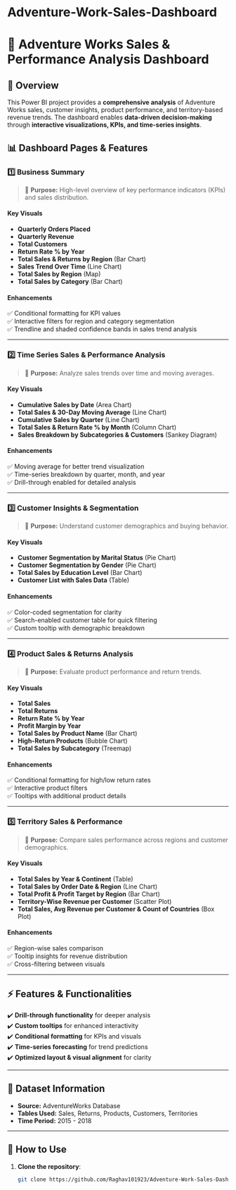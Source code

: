 # Adventure-Work-Sales-Dashboard

# 🚀 Adventure Works Sales & Performance Analysis Dashboard

## 📌 Overview
This Power BI project provides a **comprehensive analysis** of Adventure Works sales, customer insights, product performance, and territory-based revenue trends. The dashboard enables **data-driven decision-making** through **interactive visualizations, KPIs, and time-series insights**.

## 📊 Dashboard Pages & Features

### **1️⃣ Business Summary**
> 📌 **Purpose:** High-level overview of key performance indicators (KPIs) and sales distribution.

#### **Key Visuals**
- **Quarterly Orders Placed**
- **Quarterly Revenue**
- **Total Customers**
- **Return Rate % by Year**
- **Total Sales & Returns by Region** (Bar Chart)
- **Sales Trend Over Time** (Line Chart)
- **Total Sales by Region** (Map)
- **Total Sales by Category** (Bar Chart)

#### **Enhancements**
✅ Conditional formatting for KPI values  
✅ Interactive filters for region and category segmentation  
✅ Trendline and shaded confidence bands in sales trend analysis  

---

### **2️⃣ Time Series Sales & Performance Analysis**
> 📌 **Purpose:** Analyze sales trends over time and moving averages.

#### **Key Visuals**
- **Cumulative Sales by Date** (Area Chart)
- **Total Sales & 30-Day Moving Average** (Line Chart)
- **Cumulative Sales by Quarter** (Line Chart)
- **Total Sales & Return Rate % by Month** (Column Chart)
- **Sales Breakdown by Subcategories & Customers** (Sankey Diagram)

#### **Enhancements**
✅ Moving average for better trend visualization  
✅ Time-series breakdown by quarter, month, and year  
✅ Drill-through enabled for detailed analysis  

---

### **3️⃣ Customer Insights & Segmentation**
> 📌 **Purpose:** Understand customer demographics and buying behavior.

#### **Key Visuals**
- **Customer Segmentation by Marital Status** (Pie Chart)
- **Customer Segmentation by Gender** (Pie Chart)
- **Total Sales by Education Level** (Bar Chart)
- **Customer List with Sales Data** (Table)

#### **Enhancements**
✅ Color-coded segmentation for clarity  
✅ Search-enabled customer table for quick filtering  
✅ Custom tooltip with demographic breakdown  

---

### **4️⃣ Product Sales & Returns Analysis**
> 📌 **Purpose:** Evaluate product performance and return trends.

#### **Key Visuals**
- **Total Sales**
- **Total Returns**
- **Return Rate % by Year**
- **Profit Margin by Year**
- **Total Sales by Product Name** (Bar Chart)
- **High-Return Products** (Bubble Chart)
- **Total Sales by Subcategory** (Treemap)

#### **Enhancements**
✅ Conditional formatting for high/low return rates  
✅ Interactive product filters  
✅ Tooltips with additional product details  

---

### **5️⃣ Territory Sales & Performance**
> 📌 **Purpose:** Compare sales performance across regions and customer demographics.

#### **Key Visuals**
- **Total Sales by Year & Continent** (Table)
- **Total Sales by Order Date & Region** (Line Chart)
- **Total Profit & Profit Target by Region** (Bar Chart)
- **Territory-Wise Revenue per Customer** (Scatter Plot)
- **Total Sales, Avg Revenue per Customer & Count of Countries** (Box Plot)

#### **Enhancements**
✅ Region-wise sales comparison  
✅ Tooltip insights for revenue distribution  
✅ Cross-filtering between visuals  

---

## ⚡ Features & Functionalities
✔️ **Drill-through functionality** for deeper analysis  
✔️ **Custom tooltips** for enhanced interactivity  
✔️ **Conditional formatting** for KPIs and visuals  
✔️ **Time-series forecasting** for trend predictions  
✔️ **Optimized layout & visual alignment** for clarity  

---

## 📂 Dataset Information
- **Source:** AdventureWorks Database
- **Tables Used:** Sales, Returns, Products, Customers, Territories
- **Time Period:** 2015 - 2018

---

## 🎯 How to Use
1. **Clone the repository**:
   ```bash
   git clone https://github.com/Raghav101923/Adventure-Work-Sales-Dashboard
